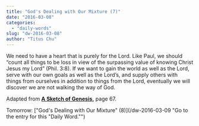 ```yaml
---
title: "God's Dealing with Our Mixture (7)"
date: "2016-03-08"
categories: 
  - "daily-words"
slug: "dw-2016-03-08"
author: "Titus Chu"
---
```


We need to have a heart that is purely for the Lord. Like Paul, we should “count all things to be loss in view of the surpassing value of knowing Christ Jesus my Lord” (Phil. 3:8). If we want to gain the world as well as the Lord, serve with our own goals as well as the Lord’s, and supply others with things from ourselves in addition to things from the Lord, eventually we will discover we are not walking the way of God.

Adapted from __[A Sketch of Genesis,](/book-gen-sketch/ "Go to the listing for this book.")__ page 67.

Tomorrow: ["God's Dealing with Our Mixture" (8)](/dw-2016-03-09 "Go to the entry for this "Daily Word."")
